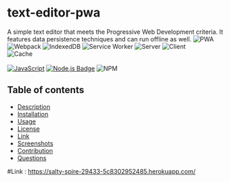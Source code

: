 # text-editor-pwa
A simple text editor that meets the Progressive Web Development criteria. It features data persistence techniques and can run offline as well.
![PWA](https://img.shields.io/badge/PWA-5BB974.svg?style=for-the-badge)
![Webpack](https://img.shields.io/badge/Webpack-8DD6F9.svg?style=for-the-badge&logo=webpack&logoColor=black)
![IndexedDB](https://img.shields.io/badge/IndexedDB-4A90E2.svg?style=for-the-badge)
![Service Worker](https://img.shields.io/badge/Service%20Worker-FF5733.svg?style=for-the-badge)
![Server](https://img.shields.io/badge/Server-6DB33F.svg?style=for-the-badge)
![Client](https://img.shields.io/badge/Client-35495E.svg?style=for-the-badge)<br>
![Cache](https://img.shields.io/badge/Cache-FFCA28.svg?style=for-the-badge&logo=google-chrome&logoColor=white)
<br>
<br>
[![JavaScript](https://img.shields.io/badge/JavaScript-ES6-yellow.svg)](https://www.ecma-international.org/ecma-262/)
[![Node.js Badge](https://img.shields.io/badge/Node.js-393?logo=nodedotjs&logoColor=fff&style=flat)](https://nodejs.org/en)
![NPM](https://img.shields.io/badge/NPM-%23CB3837.svg?style=for-the-badge&logo=npm&logoColor=white)

## Table of contents
- [Description](#Description)
- [Installation](#Installation)
- [Usage](#Usage)
- [License](#License)
- [Link](#Link)
- [Screenshots](#Screenshots)
- [Contribution](#Contribution)
- [Questions](#Questions)


#Link : https://salty-spire-29433-5c8302952485.herokuapp.com/
